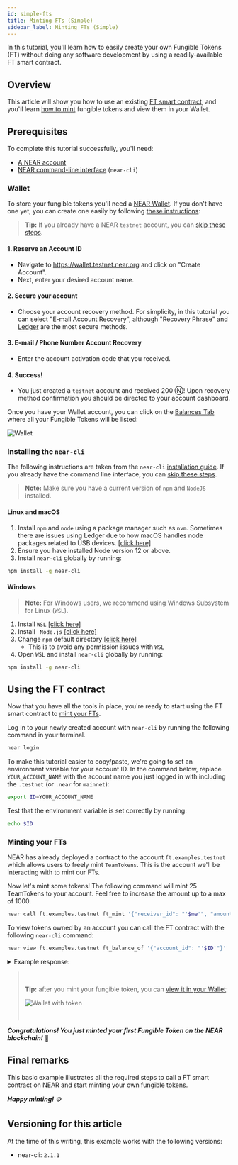 ```yaml
---
id: simple-fts
title: Minting FTs (Simple)
sidebar_label: Minting FTs (Simple)
---
```


In this tutorial, you'll learn how to easily create your own Fungible Tokens (FT) without doing any software development by using a readily-available FT smart contract.

## Overview

This article will show you how to use an existing [FT smart contract](#fungible-token-contract), and you'll learn [how to mint](#minting-your-fts) fungible tokens and view them in your Wallet.

## Prerequisites

To complete this tutorial successfully, you'll need:

- [A NEAR account](#wallet)
- [NEAR command-line interface](/docs/develop/contracts/rust/intro#installing-the-near-cli) (`near-cli`)

### Wallet

To store your fungible tokens you'll need a [NEAR Wallet](https://wallet.testnet.near.org/).
If you don't have one yet, you can create one easily by following [these instructions](/docs/develop/basics/create-account):

> **Tip:** If you already have a NEAR `testnet` account, you can [skip these steps](#installing-the-near-cli).

#### 1. Reserve an Account ID

- Navigate to https://wallet.testnet.near.org and click on "Create Account".
- Next, enter your desired account name.

#### 2. Secure your account

- Choose your account recovery method. For simplicity, in this tutorial you can select
  "E-mail Account Recovery", although "Recovery Phrase" and [Ledger](https://www.ledger.com/)
  are the most secure methods.

#### 3. E-mail / Phone Number Account Recovery

- Enter the account activation code that you received.

#### 4. Success!

- You just created a `testnet` account and received 200 Ⓝ! Upon recovery method confirmation
  you should be directed to your account dashboard.

Once you have your Wallet account, you can click on the [Balances Tab](https://wallet.testnet.near.org/?tab=balances) where all your Fungible Tokens will be listed:

![Wallet](/docs/assets/fts/empty-wallet-ft-tab.png)

### Installing the `near-cli`

The following instructions are taken from the `near-cli` [installation
guide](https://docs.near.org/docs/tools/near-cli#setup). If you already have the command line
interface, you can [skip these steps](#using-the-ft-contract).

> **Note:** Make sure you have a current version of `npm` and `NodeJS` installed.

#### Linux and macOS

1. Install `npm` and `node` using a package manager such as `nvm`. Sometimes there are issues
   using Ledger due to how macOS handles node packages related to USB devices.
   [[click here]](https://nodejs.org/en/download/package-manager/)
2. Ensure you have installed Node version 12 or above.
3. Install `near-cli` globally by running:

```bash
npm install -g near-cli
```

#### Windows

> **Note:** For Windows users, we recommend using Windows Subsystem for Linux (`WSL`).

1. Install `WSL` [[click here]](https://docs.microsoft.com/en-us/windows/wsl/install-manual#downloading-distros)
2. Install ` Node.js` [[click here]](https://nodejs.org/en/download/package-manager/)
3. Change `npm` default directory [[click here]](https://docs.npmjs.com/resolving-eacces-permissions-errors-when-installing-packages-globally#manually-change-npms-default-directory)
   - This is to avoid any permission issues with `WSL`
4. Open `WSL` and install `near-cli` globally by running:

```bash
npm install -g near-cli
```

## Using the FT contract

Now that you have all the tools in place, you're ready to start using the FT smart contract to [mint your FTs](#minting-your-fts).

Log in to your newly created account with `near-cli` by running the following command in your terminal.

```bash
near login
```

To make this tutorial easier to copy/paste, we're going to set an environment variable for your account ID. In the command below, replace `YOUR_ACCOUNT_NAME` with the account name you just logged in with including the `.testnet` (or `.near` for `mainnet`):

```bash
export ID=YOUR_ACCOUNT_NAME
```

Test that the environment variable is set correctly by running:

```bash
echo $ID
```

### Minting your FTs

NEAR has already deployed a contract to the account `ft.examples.testnet` which allows users to freely mint `TeamTokens`. This is the account we'll be interacting with to mint our FTs.

Now let's mint some tokens! The following command will mint 25 TeamTokens to your account. Feel free to increase the amount up to a max of 1000.

```bash
near call ft.examples.testnet ft_mint '{"receiver_id": "'$me'", "amount": "25"}' --deposit 0.1 --accountId $ID
```

To view tokens owned by an account you can call the FT contract with the following `near-cli` command:

```bash
near view ft.examples.testnet ft_balance_of '{"account_id": "'$ID'"}'
```

<details>
<summary>Example response: </summary>
<p>

```json
View call: ft.examples.testnet.ft_balance_of({"account_id": "benji_test.testnet"})
'25'
```

</p>
</details>

> <br/>
>
> **Tip:** after you mint your fungible token, you can [view it in your Wallet](https://wallet.testnet.near.org):
>
> ![Wallet with token](/docs/assets/fts/teamtoken.png)
>
> <br/>

**_Congratulations! You just minted your first Fungible Token on the NEAR blockchain!_** 🎉

## Final remarks

This basic example illustrates all the required steps to call a FT smart contract on NEAR and start minting your own fungible tokens.

**_Happy minting!_** 🪙

## Versioning for this article

At the time of this writing, this example works with the following versions:

- near-cli: `2.1.1`
